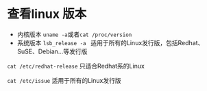 # 查看linux 版本

 - 内核版本
 `uname -a`或者`cat /proc/version`
 - 系统版本
 `lsb_release -a `
 适用于所有的Linux发行版，包括Redhat、SuSE、Debian…等发行版

 `cat /etc/redhat-release`
只适合Redhat系的Linux

`cat /etc/issue`
适用于所有的Linux发行版